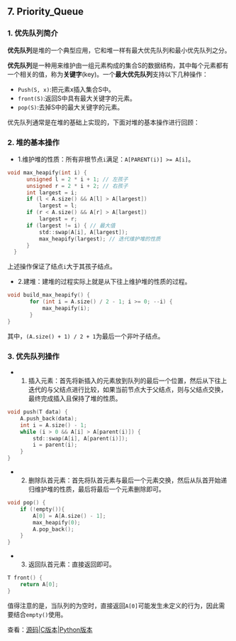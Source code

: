 ## 7. Priority_Queue

### 1. 优先队列简介

**优先队列**是堆的一个典型应用，它和堆一样有最大优先队列和最小优先队列之分。

**优先队列**是一种用来维护由一组元素构成的集合S的数据结构，其中每个元素都有一个相关的值，称为**关键字**(key)。一个**最大优先队列**支持以下几种操作：

 - `Push(S, x)`:把元素x插入集合S中。
 - `front(S)`:返回S中具有最大关键字的元素。
 - `pop(S)`:去掉S中的最大关键字的元素。
 
 优先队列通常是在堆的基础上实现的，下面对堆的基本操作进行回顾：
 
 ### 2. 堆的基本操作
 
 - 1.维护堆的性质：所有非根节点`i`满足：`A[PARENT(i)] >= A[i]`。
  
  ```c
  void max_heapify(int i) {
		unsigned l = 2 * i + 1; // 左孩子
		unsigned r = 2 * i + 2; // 右孩子
		int largest = i;
		if (l < A.size() && A[l] > A[largest])
			largest = l;
		if (r < A.size() && A[r] > A[largest])
			largest = r;
		if (largest != i) { // 最大值
			std::swap(A[i], A[largest]);
			max_heapify(largest); // 迭代维护堆的性质
		}
	}
  ```
  上述操作保证了结点`i`大于其孩子结点。

- 2.建堆：建堆的过程实际上就是从下往上维护堆的性质的过程。
 
 ```c
void build_max_heapify() {
		for (int i = A.size() / 2 - 1; i >= 0; --i) {
			max_heapify(i);
		}
}
 ```
 其中，`(A.size() + 1) / 2 + 1`为最后一个非叶子结点。
 
 ### 3. 优先队列操作
 
- 1. 插入元素：首先将新插入的元素放到队列的最后一个位置，然后从下往上迭代的与父结点进行比较，如果当前节点大于父结点，则与父结点交换，最终完成插入且保持了堆的性质。
 
```c
void push(T data) {
	A.push_back(data);
	int i = A.size() - 1;
	while (i > 0 && A[i] > A[parent(i)]) {
		std::swap(A[i], A[parent(i)]);
		i = parent(i);
	}
}
```

- 2. 删除队首元素：首先将队首元素与最后一个元素交换，然后从队首开始递归维护堆的性质，最后将最后一个元素删除即可。
```c
void pop() {
	if (!empty()){
		A[0] = A[A.size() - 1];
		max_heapify(0);
		A.pop_back();
	}	
}
```
- 3. 返回队首元素：直接返回即可。
```c
T front() {
	return A[0];
}
```
值得注意的是，当队列的为空时，直接返回`A[0]`可能发生未定义的行为，因此需要结合`empty()`使用。

查看：[源码](./src/07.Priority_Queue.c)|[C版本](../C++/07.Priority_Queue.md)|[Python版本](../Python/07.Priority_Queue.md)
